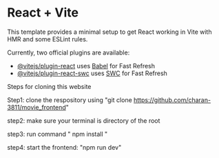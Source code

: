# React + Vite

This template provides a minimal setup to get React working in Vite with HMR and some ESLint rules.

Currently, two official plugins are available:

- [@vitejs/plugin-react](https://github.com/vitejs/vite-plugin-react/blob/main/packages/plugin-react/README.md) uses [Babel](https://babeljs.io/) for Fast Refresh
- [@vitejs/plugin-react-swc](https://github.com/vitejs/vite-plugin-react-swc) uses [SWC](https://swc.rs/) for Fast Refresh


Steps for cloning this website

Step1: 
clone the respository using "git clone https://github.com/charan-3811/movie_frontend" 

step2:
make sure your terminal is directory of the root

step3:
run command " npm install "

step4:
start the frontend: "npm run dev"
